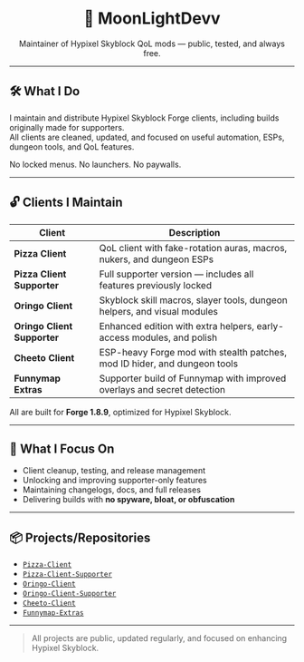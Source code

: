 <h1 align="center">🍕 MoonLightDevv</h1>
<p align="center">Maintainer of Hypixel Skyblock QoL mods — public, tested, and always free.</p>

---

## 🛠️ What I Do

I maintain and distribute Hypixel Skyblock Forge clients, including builds originally made for supporters.  
All clients are cleaned, updated, and focused on useful automation, ESPs, dungeon tools, and QoL features.

No locked menus. No launchers. No paywalls.

---

## 🔓 Clients I Maintain

| Client                    | Description                                                               |
|---------------------------|---------------------------------------------------------------------------|
| **Pizza Client**           | QoL client with fake-rotation auras, macros, nukers, and dungeon ESPs     |
| **Pizza Client Supporter** | Full supporter version — includes all features previously locked          |
| **Oringo Client**          | Skyblock skill macros, slayer tools, dungeon helpers, and visual modules  |
| **Oringo Client Supporter**| Enhanced edition with extra helpers, early-access modules, and polish      |
| **Cheeto Client**          | ESP-heavy Forge mod with stealth patches, mod ID hider, and dungeon tools |
| **Funnymap Extras**        | Supporter build of Funnymap with improved overlays and secret detection    |

All are built for **Forge 1.8.9**, optimized for Hypixel Skyblock.

---

## 🧩 What I Focus On

- Client cleanup, testing, and release management  
- Unlocking and improving supporter-only features  
- Maintaining changelogs, docs, and full releases  
- Delivering builds with **no spyware, bloat, or obfuscation**

---

## 📦 Projects/Repositories

- [`Pizza-Client`](https://github.com/MoonLightDevv/pizzaclient)  
- [`Pizza-Client-Supporter`](https://github.com/MoonLightDevv/pizzaclient-supporter)  
- [`Oringo-Client`](https://github.com/MoonLightDevv/OringoClient)  
- [`Oringo-Client-Supporter`](https://github.com/MoonLightDevv/oringoclient-supporter)  
- [`Cheeto-Client`](https://github.com/MoonLightDevv/cheeto-client)  
- [`Funnymap-Extras`](https://github.com/MoonLightDevv/funnymap-extras)

---

> All projects are public, updated regularly, and focused on enhancing Hypixel Skyblock.